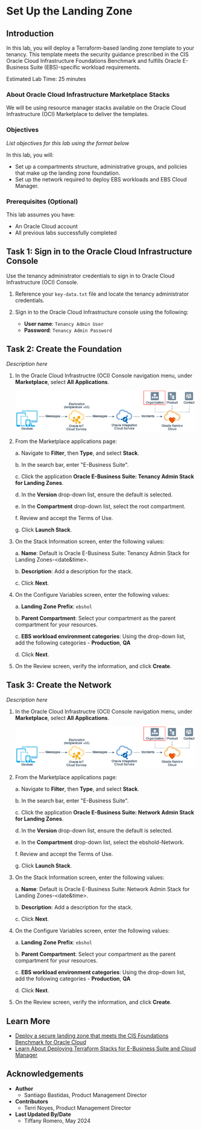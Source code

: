 # Set Up the Landing Zone

## Introduction

In this lab, you will deploy a Terraform-based landing zone template to your tenancy. This template meets the security guidance prescribed in the CIS Oracle Cloud Infrastructure Foundations Benchmark and fulfills Oracle E-Business Suite (EBS)-specific workload requirements.

Estimated Lab Time: 25 minutes

### About Oracle Cloud Infrastructure Marketplace Stacks

We will be using resource manager stacks available on the Oracle Cloud Infrastructure (OCI) Marketplace to deliver the templates. 

### Objectives

*List objectives for this lab using the format below*

In this lab, you will:
* Set up a compartments structure,  administrative groups, and policies that make up the landing zone foundation.
* Set up the network required to deploy EBS workloads and EBS Cloud Manager.

### Prerequisites (Optional)

This lab assumes you have:
* An Oracle Cloud account
* All previous labs successfully completed


## Task 1: Sign in to the Oracle Cloud Infrastructure Console

Use the tenancy administrator credentials to sign in to Oracle Cloud Infrastructure (OCI) Console.

1. Reference your ``key-data.txt`` file and locate the tenancy administrator credentials.

2. Sign in to the Oracle Cloud Infrastructure console using the following:

    * **User name**: ``Tenancy Admin User``
    * **Password**: ``Tenancy Admin Password``


## Task 2: Create the Foundation

*Description here*
<!--Add image to describe what is being deployed-->

1. In the Oracle Cloud Infrastructre (OCI) Console navigation menu, under **Marketplace**, select **All Applications**.

	![Image alt text](images/sample1.png)

2. From the Marketplace applications page:

    a. Navigate to **Filter**, then **Type**, and select **Stack**.

    b. In the search bar, enter "E-Business Suite".

    c. Click the application **Oracle E-Business Suite: Tenancy Admin Stack for Landing Zones**.

    d. In the **Version** drop-down list, ensure the default is selected. 
    
    e. In the **Compartment** drop-down list, select the root compartment.

    f. Review and accept the Terms of Use.

    g. Click **Launch Stack**.

3. On the Stack Information screen, enter the following values:

    a. **Name**: Default is Oracle E-Business Suite: Tenancy Admin Stack for Landing Zones-&lt;date&time&gt;.

    b. **Description**: Add a description for the stack.

    c. Click **Next**.

4. On the Configure Variables screen, enter the following values:

    a. **Landing Zone Prefix**: ``ebshol``

    b. **Parent Compartment**: Select your compartment as the parent compartment for your resources.

    c. **EBS workload environment categories**: Using the drop-down list, add the following categories - **Production**, **QA**

    d. Click **Next**.

5. On the Review screen, verify the information, and click **Create**.

## Task 3: Create the Network

*Description here*
<!--Add image to describe what is being deployed-->

1. In the Oracle Cloud Infrastructre (OCI) Console navigation menu, under **Marketplace**, select **All Applications**.

	![Image alt text](images/sample1.png)

2. From the Marketplace applications page:

    a. Navigate to **Filter**, then **Type**, and select **Stack**.

    b. In the search bar, enter "E-Business Suite".

    c. Click the application **Oracle E-Business Suite: Network Admin Stack for Landing Zones**.

    d. In the **Version** drop-down list, ensure the default is selected. 
    
    e. In the **Compartment** drop-down list, select the ebshold-Network.

    f. Review and accept the Terms of Use.

    g. Click **Launch Stack**.

4. On the Stack Information screen, enter the following values:

    a. **Name**: Default is Oracle E-Business Suite: Network Admin Stack for Landing Zones-<date&time>.

    b. **Description**: Add a description for the stack.

    c. Click **Next**.

5. On the Configure Variables screen, enter the following values:

    a. **Landing Zone Prefix**: ``ebshol``

    b. **Parent Compartment**: Select your compartment as the parent compartment for your resources.

    c. **EBS workload environment categories**: Using the drop-down list, add the following categories - **Production**, **QA**

    d. Click **Next**.

6. On the Review screen, verify the information, and click **Create**.

## Learn More

* [Deploy a secure landing zone that meets the CIS Foundations Benchmark for Oracle Cloud](https://docs.oracle.com/en/solutions/cis-oci-benchmark/index.html)
* [Learn About Deploying Terraform Stacks for E-Business Suite and Cloud Manager](https://docs.oracle.com/en/solutions/deploy-landing-zone-e-business-suite-cm/learn-deploying-terraform-stacks-e-business-suite-and-cloud-manager1.html#GUID-CAA809AC-2A7F-40F9-96E9-493C2F388494)

## Acknowledgements
* **Author** 
  - Santiago Bastidas, Product Management Director
* **Contributors** 
  -  Terri Noyes, Product Management Director
* **Last Updated By/Date** 
  - Tiffany Romero, May 2024
